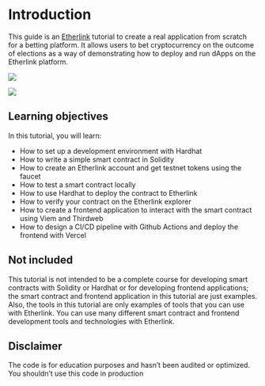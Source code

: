 # Introduction

This guide is an [Etherlink](https://www.etherlink.com/) tutorial to create a real application from scratch for a betting platform.
It allows users to bet cryptocurrency on the outcome of elections as a way of demonstrating how to deploy and run dApps on the Etherlink platform.

![](https://nypost.com/wp-content/uploads/sites/2/2024/11/polymarket-2024-93092260.jpg?w=1024)

![](https://assets.bwbx.io/images/users/iqjWHBFdfxIU/iTkgpB1jv0Ew/v1/-1x-1.webp)

## Learning objectives

In this tutorial, you will learn:

- How to set up a development environment with Hardhat
- How to write a simple smart contract in Solidity
- How to create an Etherlink account and get testnet tokens using the faucet
- How to test a smart contract locally
- How to use Hardhat to deploy the contract to Etherlink
- How to verify your contract on the Etherlink explorer
- How to create a frontend application to interact with the smart contract using Viem and Thirdweb
- How to design a CI/CD pipeline with Github Actions and deploy the frontend with Vercel

## Not included

This tutorial is not intended to be a complete course for developing smart contracts with Solidity or Hardhat or for developing frontend applications; the smart contract and frontend application in this tutorial are just examples.
Also, the tools in this tutorial are only examples of tools that you can use with Etherlink.
You can use many different smart contract and frontend development tools and technologies with Etherlink.

## Disclaimer

The code is for education purposes and hasn’t been audited or optimized. You shouldn’t use this code in production